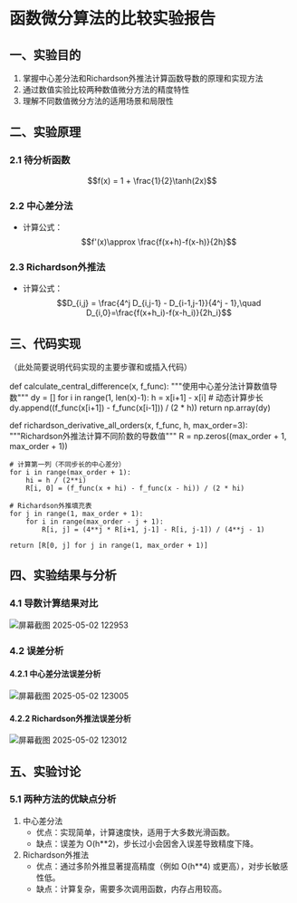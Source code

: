 # 函数微分算法的比较实验报告
## 一、实验目的
1. 掌握中心差分法和Richardson外推法计算函数导数的原理和实现方法
2. 通过数值实验比较两种数值微分方法的精度特性
3. 理解不同数值微分方法的适用场景和局限性
## 二、实验原理
### 2.1 待分析函数
$$f(x) = 1 + \frac{1}{2}\tanh(2x)$$

### 2.2 中心差分法
- 计算公式：
  $$f'(x)\approx \frac{f(x+h)-f(x-h)}{2h}$$
### 2.3 Richardson外推法
- 计算公式：
  $$D_{i,j} = \frac{4^j D_{i,j-1} - D_{i-1,j-1}}{4^j - 1},\quad D_{i,0}=\frac{f(x+h_i)-f(x-h_i)}{2h_i}$$
## 三、代码实现
（此处简要说明代码实现的主要步骤和或插入代码）

def calculate_central_difference(x, f_func):
    """使用中心差分法计算数值导数"""
    dy = []
    for i in range(1, len(x)-1):
        h = x[i+1] - x[i]  # 动态计算步长
        dy.append((f_func(x[i+1]) - f_func(x[i-1])) / (2 * h))
    return np.array(dy)

def richardson_derivative_all_orders(x, f_func, h, max_order=3):
    """Richardson外推法计算不同阶数的导数值"""
    R = np.zeros((max_order + 1, max_order + 1))
    
    # 计算第一列（不同步长的中心差分）
    for i in range(max_order + 1):
        hi = h / (2**i)
        R[i, 0] = (f_func(x + hi) - f_func(x - hi)) / (2 * hi)
    
    # Richardson外推填充表
    for j in range(1, max_order + 1):
        for i in range(max_order - j + 1):
            R[i, j] = (4**j * R[i+1, j-1] - R[i, j-1]) / (4**j - 1)
    
    return [R[0, j] for j in range(1, max_order + 1)]
## 四、实验结果与分析
### 4.1 导数计算结果对比
![屏幕截图 2025-05-02 122953](https://github.com/user-attachments/assets/d47c25b7-f590-477e-b87e-4f79b8b0584c)


### 4.2 误差分析 
#### 4.2.1 中心差分法误差分析
![屏幕截图 2025-05-02 123005](https://github.com/user-attachments/assets/560a6216-17be-4a35-9d54-1205fce70cf6)
#### 4.2.2 Richardson外推法误差分析
![屏幕截图 2025-05-02 123012](https://github.com/user-attachments/assets/92d81955-2dce-4681-b6fa-732b42b9be54)

## 五、实验讨论
### 5.1 两种方法的优缺点分析
1. 中心差分法
   - 优点：实现简单，计算速度快，适用于大多数光滑函数。
   - 缺点：误差为 O(h**2)，步长过小会因舍入误差导致精度下降。
2. Richardson外推法
   - 优点：通过多阶外推显著提高精度（例如 O(h**4) 或更高），对步长敏感性低。
   - 缺点：计算复杂，需要多次调用函数，内存占用较高。

